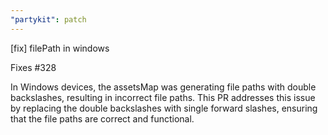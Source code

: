 ```yaml
---
"partykit": patch
---
```


[fix] filePath in windows

Fixes #328

In Windows devices, the assetsMap was generating file paths with double backslashes, resulting in incorrect file paths. This PR addresses this issue by replacing the double backslashes with single forward slashes, ensuring that the file paths are correct and functional.
